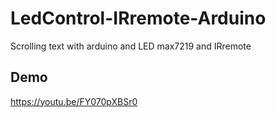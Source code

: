 # LedControl-IRremote-Arduino
Scrolling text with arduino and LED max7219 and IRremote
## Demo 
https://youtu.be/FY070pXBSr0
